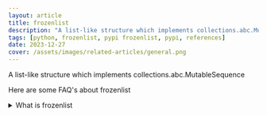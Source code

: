```yaml
---
layout: article
title: frozenlist
description: "A list-like structure which implements collections.abc.MutableSequence"
tags: [python, frozenlist, pypi frozenlist, pypi, references]
date: 2023-12-27
cover: /assets/images/related-articles/general.png
---
```


A list-like structure which implements collections.abc.MutableSequence

Here are some FAQ's about frozenlist
<details>
<summary>What is frozenlist</summary>
A list-like structure which implements collections.abc.MutableSequence
</details>
